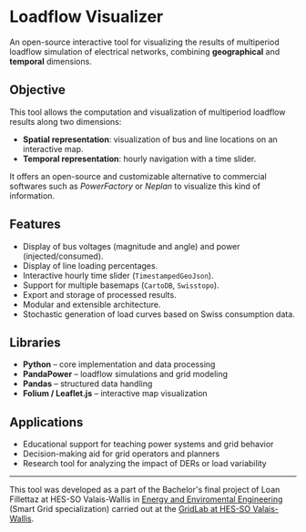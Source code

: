 # Loadflow Visualizer

An open-source interactive tool for visualizing the results of multiperiod loadflow simulation of electrical networks, combining **geographical** and **temporal** dimensions.

## Objective

This tool allows the computation and visualization of multiperiod loadflow results along two dimensions:

- **Spatial representation**: visualization of bus and line locations on an interactive map.  
- **Temporal representation**: hourly navigation with a time slider.  

It offers an open-source and customizable alternative to commercial softwares such as *PowerFactory* or *Neplan* to visualize this kind of information.

## Features

- Display of bus voltages (magnitude and angle) and power (injected/consumed).  
- Display of line loading percentages.
- Interactive hourly time slider (`TimestampedGeoJson`).
- Support for multiple basemaps (`CartoDB`, `Swisstopo`).
- Export and storage of processed results.
- Modular and extensible architecture.
- Stochastic generation of load curves based on Swiss consumption data.  

## Libraries

- **Python** – core implementation and data processing  
- **PandaPower** – loadflow simulations and grid modeling  
- **Pandas** – structured data handling  
- **Folium / Leaflet.js** – interactive map visualization  

## Applications

- Educational support for teaching power systems and grid behavior  
- Decision-making aid for grid operators and planners  
- Research tool for analyzing the impact of DERs or load variability

---

This tool was developed as a part of the Bachelor's final project of Loan Fillettaz at HES-SO Valais-Wallis in [Energy and Enviromental Engineering](https://www.hevs.ch/en/schools/school-of-engineering/energy-environmental-engineering/) (Smart Grid specialization) carried out at the [GridLab at HES-SO Valais-Wallis](https://gridlab.hevs.ch/).